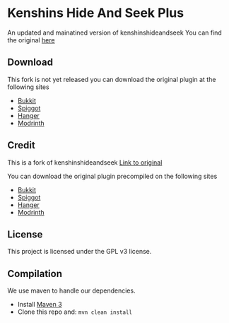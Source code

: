Kenshins Hide And Seek Plus
======

An updated and mainatined version of kenshinshideandseek
You can find the original
[here](https://g.freya.cat/freya/kenshinshideandseek)

Download
-----------

This fork is not yet released you can download the original plugin at the following sites

- [Bukkit](https://dev.bukkit.org/projects/kenshins-hide-and-seek)
- [Spiggot](https://www.spigotmc.org/resources/kenshins-hide-and-seek.95306/)
- [Hanger](https://hangar.papermc.io/kenshineto/KenshinsHideAndSeek)
- [Modrinth](https://modrinth.com/plugin/kenshins-hide-and-seek)




Credit
-----------

This is a fork of kenshinshideandseek
[Link to original](https://g.freya.cat/freya/kenshinshideandseek)

You can download the original plugin precompiled on the following sites

- [Bukkit](https://dev.bukkit.org/projects/kenshins-hide-and-seek)
- [Spiggot](https://www.spigotmc.org/resources/kenshins-hide-and-seek.95306/)
- [Hanger](https://hangar.papermc.io/kenshineto/KenshinsHideAndSeek)
- [Modrinth](https://modrinth.com/plugin/kenshins-hide-and-seek)

License
-----------

This project is licensed under the GPL v3 license.


Compilation
-----------

We use maven to handle our dependencies.

* Install [Maven 3](http://maven.apache.org/download.html)
* Clone this repo and: `mvn clean install`


